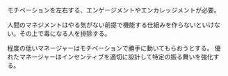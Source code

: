 モチベーションを左右する、エンゲージメントやエンカレッジメントが必要。

人間のマネジメントはやる気がない前提で機能する仕組みを作らないといけない。その上で毒になる人を排除する。

程度の低いマネージャーはモチベーションで勝手に動いてもらおうとする。
優れたマネージャーはインセンティブを適切に設計して特定の振る舞いを強化する。
